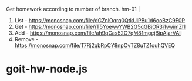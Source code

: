 Get homework according to number of branch.
hm-01 |
1. List - https://monosnap.com/file/dGZnlOqrq0QtkUlPBu1d6ooBzC9F0P
2. Get - https://monosnap.com/file/rT5YoewvYWB2G5qGBjOR3i1vwimZI1
3. Add - https://monosnap.com/file/ah9qCas52O7qM81mgejBipAjarVAij
4. Remove - https://monosnap.com/file/T7Rj2qbRpCY8npOvTZ8uTZ1ouhQVEQ

# goit-hw-node.js
